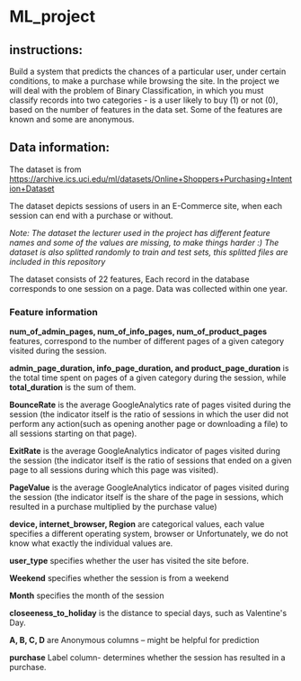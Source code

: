 # ML_project
## instructions:
Build a system that predicts the chances of a particular user, under certain conditions, to make a purchase while browsing the site.
In the project we will deal with the problem of Binary Classification, in which you must classify records into two categories -
is a user likely to buy (1) or not (0), based on the number of features in the data set. Some of the features are known and some are anonymous.
 

## Data information:
The dataset is from https://archive.ics.uci.edu/ml/datasets/Online+Shoppers+Purchasing+Intention+Dataset

The dataset depicts sessions of users in an E-Commerce site, when each session can end with a purchase or without. 

*Note: The dataset the lecturer used in the project has different feature names and some of the values are missing, to make things harder :)
The dataset is also splitted randomly to train and test sets, this splitted files are included in this repository*


The dataset consists of 22 features,
Each record in the database corresponds to one session on a page. Data was collected within one year.

### Feature information
**num_of_admin_pages, num_of_info_pages, num_of_product_pages** features, correspond to the number of different pages of a given category visited during the session.

**admin_page_duration, info_page_duration, and product_page_duration** is the total time spent on pages of a given category during the session, while **total_duration** is the sum of them.

**BounceRate** is the average GoogleAnalytics rate of pages visited during the session (the indicator itself is the ratio of sessions in which the user did not perform any action(such as opening another page or downloading a file) to all sessions starting on that page).

**ExitRate** is the average GoogleAnalytics indicator of pages visited during the session (the indicator itself is the ratio of sessions that ended on a given page to all sessions during which this page was visited).

**PageValue** is the average GoogleAnalytics indicator of pages visited during the session (the indicator itself is the share of the page in sessions, which resulted in a purchase multiplied by the purchase value)

**device, internet_browser, Region** are categorical values, each value specifies a different operating system, browser or  Unfortunately, we do not know what exactly the individual values are.

**user_type** specifies whether the user has visited the site before.

**Weekend** specifies whether the session is from a weekend

**Month** specifies the month of the session

**closeeness_to_holiday** is the distance to special days, such as Valentine's Day. 

**A, B, C, D** are Anonymous columns – might be helpful for prediction

**purchase** Label column- determines whether the session has resulted in a purchase.
